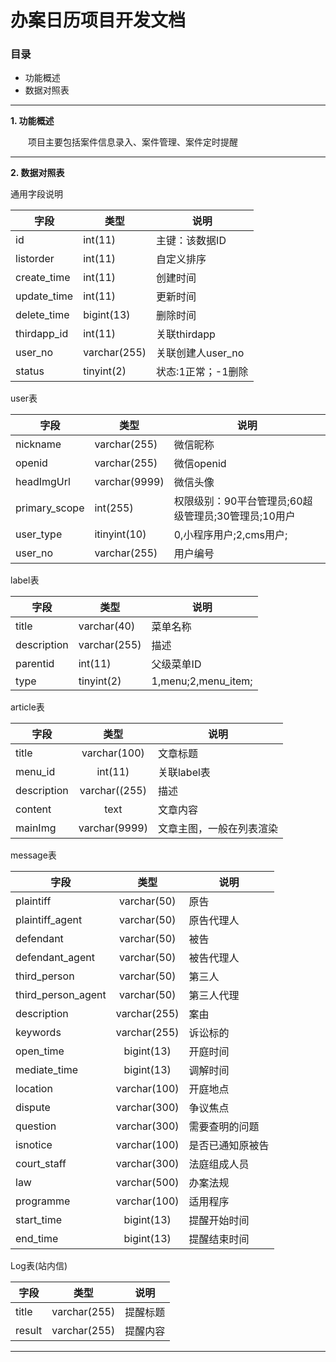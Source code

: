 # 办案日历项目开发文档

### 目录

- 功能概述
- 数据对照表


---

**1\. 功能概述**

&emsp;&emsp;项目主要包括案件信息录入、案件管理、案件定时提醒

---
**2\. 数据对照表**

通用字段说明

| 字段 | 类型 | 说明 |
| ------    | ------  | ------ | 
| id | int(11)| 主键：该数据ID|
| listorder | int(11) |自定义排序 |
| create_time | int(11) |创建时间 |
| update_time | int(11) |更新时间 |
| delete_time | bigint(13) |删除时间 |
| thirdapp_id | int(11) |关联thirdapp |
| user_no | varchar(255) |关联创建人user_no|
| status | tinyint(2) |状态:1正常；-1删除 |



user表

| 字段 | 类型 | 说明 |
| ------    | ------  | ------ | 
| nickname | varchar(255) | 微信昵称 |
| openid | varchar(255)| 微信openid |
| headImgUrl | varchar(9999) |  微信头像 |
| primary_scope| int(255) | 权限级别：90平台管理员;60超级管理员;30管理员;10用户 |
| user_type| itinyint(10) | 0,小程序用户;2,cms用户; |
| user_no| varchar(255)|用户编号|



label表

| 字段 | 类型 | 说明 |
| ------    | ------  | ------  | 
| title | varchar(40) | 菜单名称 |
| description| varchar(255) | 描述 |
| parentid| int(11) | 父级菜单ID |
| type | tinyint(2) |  1,menu;2,menu_item; |

article表

| 字段 | 类型 | 说明 |
| ------    |  :------:  | ------  | 
| title | varchar(100) | 文章标题 |
| menu_id | int(11) | 关联label表 |
| description | varchar((255) | 描述 |
| content | text | 文章内容 |
| mainImg | varchar(9999) | 文章主图，一般在列表渲染 |



message表

| 字段 | 类型 | 说明 |
| ------    |  :------:  | ------  | 
| plaintiff | varchar(50) | 原告 |
| plaintiff_agent | varchar(50) | 原告代理人 |
| defendant | varchar(50) | 被告 |
| defendant_agent | varchar(50) | 被告代理人 |
| third_person | varchar(50) | 第三人 |
| third_person_agent | varchar(50) | 第三人代理 |
| description | varchar(255) | 案由 |
| keywords | varchar(255) | 诉讼标的 |
| open_time | bigint(13) | 开庭时间 |
| mediate_time | bigint(13) | 调解时间 |
| location | varchar(100) | 开庭地点 |
| dispute | varchar(300) | 争议焦点 |
| question | varchar(300) | 需要查明的问题 |
| isnotice | varchar(100) | 是否已通知原被告 |
| court_staff | varchar(300) | 法庭组成人员 |
| law | varchar(500) | 办案法规 |
| programme | varchar(100) | 适用程序 |
| start_time | bigint(13) | 提醒开始时间 |
| end_time | bigint(13) | 提醒结束时间 |


Log表(站内信)

| 字段 | 类型 | 说明 |
| ------    |  :------:  | ------  | 
| title | varchar(255) | 提醒标题 |
| result  | varchar(255) | 提醒内容 |

---